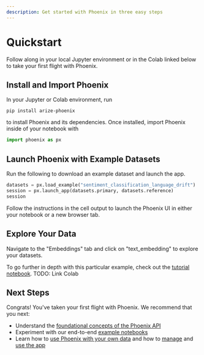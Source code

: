 ```yaml
---
description: Get started with Phoenix in three easy steps
---
```


# Quickstart

Follow along in your local Jupyter environment or in the Colab linked below to take your first flight with Phoenix.

## Install and Import Phoenix

In your Jupyter or Colab environment, run

```
pip install arize-phoenix
```

to install Phoenix and its dependencies. Once installed, import Phoenix inside of your notebook with

```python
import phoenix as px
```

## Launch Phoenix with Example Datasets

Run the following to download an example dataset and launch the app.

```python
datasets = px.load_example("sentiment_classification_language_drift")
session = px.launch_app(datasets.primary, datasets.reference)
session
```

Follow the instructions in the cell output to launch the Phoenix UI in either your notebook or a new browser tab.

## Explore Your Data

Navigate to the "Embeddings" tab and click on "text\_embedding" to explore your datasets.

To go further in depth with this particular example, check out the [tutorial notebook](https://github.com/Arize-ai/phoenix/blob/main/tutorials/sentiment\_classification\_tutorial.ipynb). TODO: Link Colab

## Next Steps

Congrats! You've taken your first flight with Phoenix. We recommend that you next:

* Understand the [foundational concepts of the Phoenix API](concepts/phoenix-basics.md)
* Experiment with our end-to-end [example notebooks](tutorials/notebooks.md)
* Learn how to [use Phoenix with your own data](how-to/define-your-schema.md) and how to [manage](how-to/manage-the-app.md) and [use the app](broken-reference)
